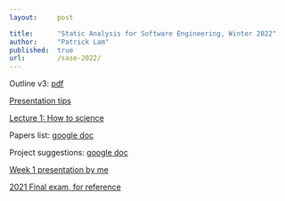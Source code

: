 ```yaml
---
layout:     post

title:      "Static Analysis for Software Engineering, Winter 2022"
author:     "Patrick Lam"
published:  true
url:        /sase-2022/
---
```


Outline v3: <a href="/sase-2022-outline.pdf">pdf</a>

[Presentation tips](/post/20210114-presentation-tips/)

[Lecture 1: How to science](/teaching/sase-2022-how-to-science.mp4)

Papers list: [google doc](https://docs.google.com/document/d/1zxKKrIqPc-bBXZWPCpvPFOHIddGXqofEdAjohn66Zyg/edit?usp=sharing)

Project suggestions: [google doc](https://docs.google.com/document/d/1vW8aB3REY6IBExCvkziHTxQ4GhOHXBedXHg3wQw0m24/edit#)

[Week 1 presentation by me](https://patricklam.ca/teaching/sase-2022-how-to-science.mp4)

[2021 Final exam, for reference](/teaching/sase-2021-final.pdf)